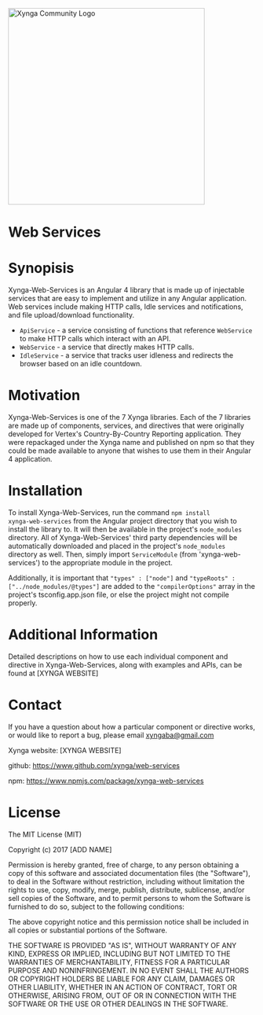 <img src="https://s3.amazonaws.com/xynga/images/XYNGA.png" width="400" alt="Xynga Community Logo"/>

# Web Services

# Synopisis

Xynga-Web-Services is an Angular 4 library that is made up of injectable services that are easy to implement and utilize in any Angular application. Web services include making HTTP calls, Idle services and notifications, and file upload/download functionality. 

- `ApiService` - a service consisting of functions that reference `WebService` to make HTTP calls which interact with an API.
- `WebService` - a service that directly makes HTTP calls. 
- `IdleService` - a service that tracks user idleness and redirects the browser based on an idle countdown.

# Motivation

Xynga-Web-Services is one of the 7 Xynga libraries. Each of the 7 libraries are made up of components, services, and directives that were originally developed for Vertex's Country-By-Country Reporting application. They were repackaged under the Xynga name and published on npm so that they could be made available to anyone that wishes to use them in their Angular 4 application.

# Installation

To install Xynga-Web-Services, run the command <code>npm install xynga-web-services</code> from the Angular project directory that you wish to install the library to. It will then be available in the project's <code>node_modules</code> directory. All of Xynga-Web-Services' third party dependencies will be automatically downloaded and placed in the project's <code>node_modules</code> directory as well. Then, simply import <code>ServiceModule</code> (from 'xynga-web-services') to the appropriate module in the project. <br/>

Additionally, it is important that <code>"types" : ["node"]</code> and <code>"typeRoots" : ["../node_modules/@types"]</code> are added to the <code>"compilerOptions"</code> array in the project's tsconfig.app.json file, or else the project might not compile properly.
# Additional Information

Detailed descriptions on how to use each individual component and directive in Xynga-Web-Services, along with examples and APIs, can be found at [XYNGA WEBSITE]
# Contact 

If you have a question about how a particular component or directive works, or would like to report a bug, please email
xyngaba@gmail.com <br/>

Xynga website: [XYNGA WEBSITE] <br/>

github: https://www.github.com/xynga/web-services <br/>

npm: https://www.npmjs.com/package/xynga-web-services <br/>

# License 

The MIT License (MIT)

Copyright (c) 2017 [ADD NAME]

Permission is hereby granted, free of charge, to any person obtaining a copy
of this software and associated documentation files (the "Software"), to deal
in the Software without restriction, including without limitation the rights
to use, copy, modify, merge, publish, distribute, sublicense, and/or sell
copies of the Software, and to permit persons to whom the Software is
furnished to do so, subject to the following conditions:

The above copyright notice and this permission notice shall be included in
all copies or substantial portions of the Software.

THE SOFTWARE IS PROVIDED "AS IS", WITHOUT WARRANTY OF ANY KIND, EXPRESS OR
IMPLIED, INCLUDING BUT NOT LIMITED TO THE WARRANTIES OF MERCHANTABILITY,
FITNESS FOR A PARTICULAR PURPOSE AND NONINFRINGEMENT. IN NO EVENT SHALL THE
AUTHORS OR COPYRIGHT HOLDERS BE LIABLE FOR ANY CLAIM, DAMAGES OR OTHER
LIABILITY, WHETHER IN AN ACTION OF CONTRACT, TORT OR OTHERWISE, ARISING FROM,
OUT OF OR IN CONNECTION WITH THE SOFTWARE OR THE USE OR OTHER DEALINGS IN
THE SOFTWARE.